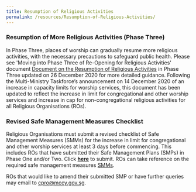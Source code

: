 ```yaml
---
title: Resumption of Religious Activities
permalink: /resources/Resumption-of-Religious-Activities/
---
```


### Resumption of More Religious Activities (Phase Three)
In Phase Three, places of worship can gradually resume more religious activities, with the necessary precautions to safeguard public health. Please see 'Moving into Phase Three of Re-Opening for Religious Activities' document [Document on the Resumption of Religious Activities](/media/MovingintoPhaseThreeofReOpeningforReligiousActivities26Dec2020.pdf) in Phase Three updated on 26 December 2020 for more detailed guidance. Following the Multi-Ministry Taskforce’s announcement on 14 December 2020 of an increase in capacity limits for worship services, this document has been updated to reflect the increase in limit for congregational and other worship services and increase in cap for non-congregational religious activities for all Religious Organisations (ROs).


### Revised Safe Management Measures Checklist
Religious Organisations must submit a revised checklist of Safe Management Measures (SMMs) for the increase in limit for congregational and other worship services at least 3 days before commencing. This includes ROs that have submitted their Safe Management Plans (SMPs) in Phase One and/or Two. 
Click **[here](https://www.form.gov.sg/#!/5fd9c5cf53e07c0011cf875d
)** to submit. ROs can take reference on the required safe management measures [SMMs](/resources/resources/).
 
ROs that would like to amend their submitted SMP or have further queries may email to [cpro@mccy.gov.sg](mailto:cpro@mccy.gov.sg).
